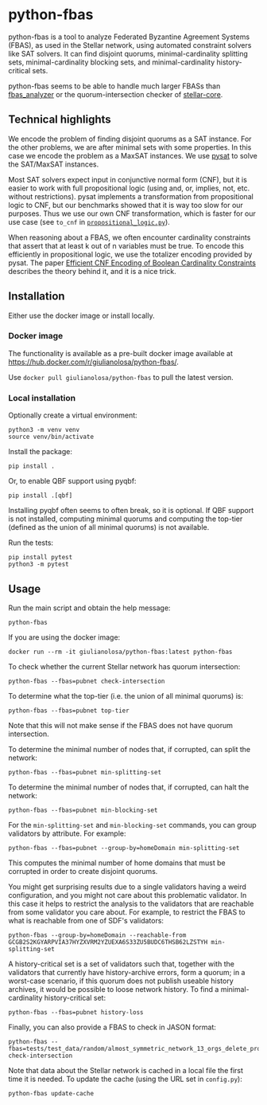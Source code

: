 # python-fbas

python-fbas is a tool to analyze Federated Byzantine Agreement Systems (FBAS), as used in the Stellar network, using automated constraint solvers like SAT solvers.
It can find disjoint quorums, minimal-cardinality splitting sets, minimal-cardinality blocking sets, and minimal-cardinality history-critical sets.

python-fbas seems to be able to handle much larger FBASs than [fbas_analyzer](https://github.com/trudi-group/fbas_analyzer) or the quorum-intersection checker of [stellar-core](https://github.com/stellar/stellar-core/).

## Technical highlights

We encode the problem of finding disjoint quorums as a SAT instance.
For the other problems, we are after minimal sets with some properties. In this case we encode the problem as a MaxSAT instances.
We use [pysat](https://pysathq.github.io/) to solve the SAT/MaxSAT instances.

Most SAT solvers expect input in conjunctive normal form (CNF), but it is easier to work with full propositional logic (using and, or, implies, not, etc. without restrictions).
pysat implements a transformation from propositional logic to CNF, but our benchmarks showed that it is way too slow for our purposes.
Thus we use our own CNF transformation, which is faster for our use case (see `to_cnf` in [`propositional_logic.py`](./python_fbas/propositional_logic.py)).

When reasoning about a FBAS, we often encounter cardinality constraints that assert that at least k out of n variables must be true.
To encode this efficiently in propositional logic, we use the totalizer encoding provided by pysat.
The paper [Efficient CNF Encoding of Boolean Cardinality Constraints](https://citeseerx.ist.psu.edu/document?repid=rep1&type=pdf&doi=a9481bf4ce2b5c20d2e282dd69dcb92bddcc36c9) describes the theory behind it, and it is a nice trick.

## Installation

Either use the docker image or install locally.

### Docker image

The functionality is available as a pre-built docker image available at https://hub.docker.com/r/giulianolosa/python-fbas/.

Use `docker pull giulianolosa/python-fbas` to pull the latest version.

### Local installation

Optionally create a virtual environment:

```
python3 -m venv venv
source venv/bin/activate
```

Install the package:
```
pip install .
```
Or, to enable QBF support using pyqbf:
```
pip install .[qbf]
```
Installing pyqbf often seems to often break, so it is optional. If QBF support is not installed, computing minimal quorums and computing the top-tier (defined as the union of all minimal quorums) is not available.

Run the tests:
```
pip install pytest
python3 -m pytest
```
## Usage

Run the main script and obtain the help message:
```
python-fbas
```
If you are using the docker image:
```
docker run --rm -it giulianolosa/python-fbas:latest python-fbas
```

To check whether the current Stellar network has quorum intersection:
```
python-fbas --fbas=pubnet check-intersection
```

To determine what the top-tier (i.e. the union of all minimal quorums) is:
```
python-fbas --fbas=pubnet top-tier
```
Note that this will not make sense if the FBAS does not have quorum intersection.

To determine the minimal number of nodes that, if corrupted, can split the network:
```
python-fbas --fbas=pubnet min-splitting-set
```
To determine the minimal number of nodes that, if corrupted, can halt the network:
```
python-fbas --fbas=pubnet min-blocking-set
```

For the `min-splitting-set` and `min-blocking-set` commands, you can group validators by attribute.
For example:
```
python-fbas --fbas=pubnet --group-by=homeDomain min-splitting-set
```
This computes the minimal number of home domains that must be corrupted in order to create disjoint quorums.

You might get surprising results due to a single validators having a weird configuration, and you might not care about this problematic validator.
In this case it helps to restrict the analysis to the validators that are reachable from some validator you care about.
For example, to restrict the FBAS to what is reachable from one of SDF's validators:
```
python-fbas --group-by=homeDomain --reachable-from GCGB2S2KGYARPVIA37HYZXVRM2YZUEXA6S33ZU5BUDC6THSB62LZSTYH min-splitting-set
```

A history-critical set is a set of validators such that, together with the validators that currently have history-archive errors, form a quorum; in a worst-case scenario, if this quorum does not publish useable history archives, it would be possible to loose network history.
To find a minimal-cardinality history-critical set:
```
python-fbas --fbas=pubnet history-loss
```

Finally, you can also provide a FBAS to check in JASON format:
```
python-fbas --fbas=tests/test_data/random/almost_symmetric_network_13_orgs_delete_prob_factor_1.json check-intersection
```

Note that data about the Stellar network is cached in a local file the first time it is needed.
To update the cache (using the URL set in `config.py`):
```
python-fbas update-cache
```
